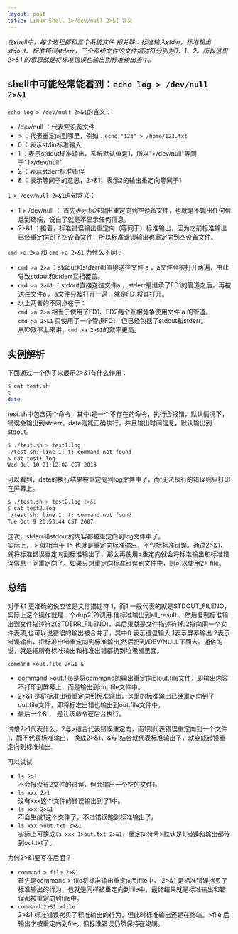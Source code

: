 ```yaml
---
layout: post
title: Linux Shell 1>/dev/null 2>&1 含义
---
```

*在shell中，每个进程都和三个系统文件 相关联：标准输入stdin，标准输出stdout、标准错误stderr，三个系统文件的文件描述符分别为0，1、2。所以这里2>&1 的意思就是将标准错误也输出到标准输出当中。*
## shell中可能经常能看到：`echo log > /dev/null 2>&1`  
`echo log > /dev/null 2>&1`的含义：  

+ /dev/null ：代表空设备文件  
+ \>  ：代表重定向到哪里，例如：`echo "123" > /home/123.txt`  
+ 0  ：表示stdin标准输入  
+ 1  ：表示stdout标准输出，系统默认值是1，所以">/dev/null"等同于"1>/dev/null"  
+ 2  ：表示stderr标准错误  
+ &  ：表示等同于的意思，2>&1，表示2的输出重定向等同于1  

`1 > /dev/null 2>&1`语句含义：  

+ 1 > /dev/null ： 首先表示标准输出重定向到空设备文件，也就是不输出任何信息到终端，说白了就是不显示任何信息。  
+ 2>&1 ：接着，标准错误输出重定向（等同于）标准输出，因为之前标准输出已经重定向到了空设备文件，所以标准错误输出也重定向到空设备文件。

`cmd >a 2>a` 和 `cmd >a 2>&1` 为什么不同？  

+ `cmd >a 2>a` ：stdout和stderr都直接送往文件 a ，a文件会被打开两遍，由此导致stdout和stderr互相覆盖。  
+ `cmd >a 2>&1` ：stdout直接送往文件a ，stderr是继承了FD1的管道之后，再被送往文件a 。a文件只被打开一遍，就是FD1将其打开。
+ 以上两者的不同点在于：  
`cmd >a 2>a` 相当于使用了FD1、FD2两个互相竞争使用文件 a 的管道。  
`cmd >a 2>&1` 只使用了一个管道FD1，但已经包括了stdout和stderr。  
从IO效率上来讲，`cmd >a 2>&1`的效率更高。  

## 实例解析  
下面通过一个例子来展示2>&1有什么作用：  
```Bash
$ cat test.sh
t
date
```
test.sh中包含两个命令，其中t是一个不存在的命令，执行会报错，默认情况下，错误会输出到stderr。date则能正确执行，并且输出时间信息，默认输出到stdout。
```Bash
$ ./test.sh > test1.log
./test.sh: line 1: t: command not found
$ cat test1.log
Wed Jul 10 21:12:02 CST 2013
```
可以看到，date的执行结果被重定向到log文件中了，而t无法执行的错误则只打印在屏幕上。
```Bash
$ ./test.sh > test2.log 2>&1
$ cat test2.log
./test.sh: line 1: t: command not found
Tue Oct 9 20:53:44 CST 2007
```
这次，stderr和stdout的内容都被重定向到log文件中了。  
实际上， > 就相当于 1> 也就是重定向标准输出，不包括标准错误。通过2>&1，就将标准错误重定向到标准输出了，那么再使用>重定向就会将标准输出和标准错误信息一同重定向了。如果只想重定向标准错误到文件中，则可以使用2> file。

## 总结
对于&1 更准确的说应该是文件描述符 1，而1 一般代表的就是STDOUT_FILENO，实际上这个操作就是一个dup2(2)调用.他标准输出到all_result ，然后复制标准输出到文件描述符2(STDERR_FILENO)，其后果就是文件描述符1和2指向同一个文件表项,也可以说错误的输出被合并了，其中0 表示键盘输入 1表示屏幕输出 2表示错误输出，把标准出错重定向到标准输出,然后扔到/DEV/NULL下面去。通俗的说，就是把所有标准输出和标准出错都扔到垃圾桶里面。  

`command >out.file 2>&1 &`  

+ command >out.file是将command的输出重定向到out.file文件，即输出内容不打印到屏幕上，而是输出到out.file文件中。  
+ 2>&1 是将标准出错重定向到标准输出，这里的标准输出已经重定向到了out.file文件，即将标准出错也输出到out.file文件中。  
+ 最后一个& ， 是让该命令在后台执行。

试想2>1代表什么，2与>结合代表错误重定向，而1则代表错误重定向到一个文件1，而不代表标准输出，
换成2>&1，&与1结合就代表标准输出了，就变成错误重定向到标准输出.

可以试试  

+ `ls 2>1`  
不会报没有2文件的错误，但会输出一个空的文件1。  
+ `ls xxx 2>1`  
没有xxx这个文件的错误输出到了1中。  
+ `ls xxx 2>&1`  
不会生成1这个文件了，不过错误跑到标准输出了。  
+ `ls xxx >out.txt 2>&1`  
实际上可换成`ls xxx 1>out.txt 2>&1`，重定向符号>默认是1,错误和输出都传到out.txt了。

为何2>&1要写在后面？  

+ `command > file 2>&1`   
首先是command > file将标准输出重定向到file中， 2>&1 是标准错误拷贝了标准输出的行为，也就是同样被重定向到file中，最终结果就是标准输出和错误都被重定向到file中。   
+ `command 2>&1 >file`  
2>&1 标准错误拷贝了标准输出的行为，但此时标准输出还是在终端。>file 后输出才被重定向到file，但标准错误仍然保持在终端。
